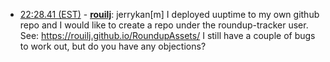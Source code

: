 * <a href="#22:28.41" id="22:28.41">22:28.41 (EST)</a> - __[rouilj](https://github.com/rouilj)__: jerrykan[m] I deployed uuptime to my own github repo and I would like to create a repo under the roundup-tracker user. See: https://rouilj.github.io/RoundupAssets/  I still have a couple of bugs to work out, but do you have any objections?
